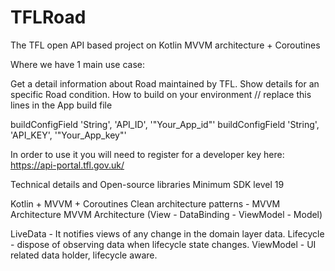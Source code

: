 # TFLRoad
The TFL open API based project on Kotlin MVVM architecture + Coroutines 

Where we have 1 main use case:

Get a detail information about Road maintained by TFL.
Show details for an specific Road condition.
How to build on your environment
// replace this lines in the App build file

buildConfigField 'String', 'API_ID', '"Your_App_id"'
buildConfigField 'String', 'API_KEY', '"Your_App_key"'

In order to use it you will need to register for a developer key here:
https://api-portal.tfl.gov.uk/

Technical details and Open-source libraries
Minimum SDK level 19

Kotlin + MVVM + Coroutines
Clean architecture patterns - MVVM Architecture
MVVM Architecture (View - DataBinding - ViewModel - Model)

LiveData - It notifies views of any change in the domain layer data.
Lifecycle - dispose of observing data when lifecycle state changes.
ViewModel - UI related data holder, lifecycle aware.

